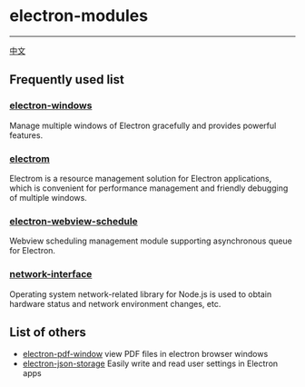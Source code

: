 # electron-modules

---

[中文](README.md)

## Frequently used list

### [electron-windows](https://github.com/xudafeng/electron-windows)

Manage multiple windows of Electron gracefully and provides powerful features.

### [electrom](https://github.com/xudafeng/electrom)

Electrom is a resource management solution for Electron applications, which is convenient for performance management and friendly debugging of multiple windows.

### [electron-webview-schedule](https://github.com/xudafeng/electron-webview-schedule)

Webview scheduling management module supporting asynchronous queue for Electron.

### [network-interface](https://github.com/xudafeng/network-interface)

Operating system network-related library for Node.js is used to obtain hardware status and network environment changes, etc.

## List of others

- [electron-pdf-window](https://github.com/xudafeng/electron-pdf-window) view PDF files in electron browser windows
- [electron-json-storage](https://github.com/xudafeng/electron-json-storage) Easily write and read user settings in Electron apps
